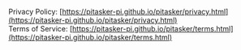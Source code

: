 Privacy Policy: [https://pitasker-pi.github.io/pitasker/privacy.html](https://pitasker-pi.github.io/pitasker/privacy.html)  
Terms of Service: [https://pitasker-pi.github.io/pitasker/terms.html](https://pitasker-pi.github.io/pitasker/terms.html)
